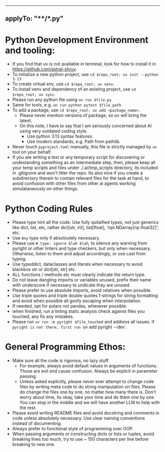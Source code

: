 
---
applyTo: "**/*.py"
---

# Python Development Environment and tooling:
* If you find that uv is not available in terminal, look for how to install it in https://github.com/astral-sh/uv
* To initialize a new python project, use `cd $repo_root; uv init --python 3.13`
* To create virtual env, use `cd $repo_root; uv venv`.
* To install venv and dependency of an existing project, use `cd $repo_root; uv sync`.
* Please run any python file using `uv run $file.py`
* Same for tools, e.g. `un run python pytest $file_path`
* To add a package, use `cd $repo_root; uv add <package_name>`.
    * Please never mention versions of package, so uv will bring the latest.
    * On this note, I have to say that I am seriously concerned about AI using very outdated coding style.
        * Use python 3.13 syntax features.
        * Use modern standards, e.g. Path from pathlib.
* Never touch `pyproject.toml` manually, this file is strictly managed by `uv` tool on your behalf.
* If you are writing a test or any temporary script for discovering or undestanding something as an intermediate step, then,
  please keep all your temp scripts and files under ./.ai/tmp_scripts directory, its included in .gitignore and won't litter the repo.
  Its also nice if you create a subdirectory therein to contain relevant files for the task at hand, to avoid confusion with other files from other ai agents working simulataneously on other things.

# Python Coding Rules
* Please type hint all the code. Use fully quilaified types, not just generics like dict, list, etc, rather dict[str, int], list[float], 'npt.NDarray[np.float32]', etc.
* Use `Any` type only if absoloutely necessary.
* Please use `# type: ignore blah blah`, to silence any warning from pyright or other linters and type checkers, but only when necessary. Otherwise, listen to them and adjust accordingly, or use cast from typing.
* Use typeddict, dataclasses and literals when necessary to avoid blackbox str or dict[str, str] etc.
* ALL functions / methods etc must clearly indicate the return type.
* Do not leave dangling imports or variables unused, prefix their name with underscore if necessary to undicate they are unused.
* Please prefer to use absolute imports, avoid relatives when possible.
* Use triple quotes and triple double quotes f-strings for string formatting and avoid when possible all goofy escaping when interpolation.
* If needed, opt for polars not pandas, whenever possible.
* when finished, run a linting static analysis check against files you touched, any fix any mistakes.
* Please run `uv run -m pyright $file_touched` and address all issues. if `pyright is not there, first run `uv add pyright --dev`.

# General Programming Ethos:
* Make sure all the code is rigorous, no lazy stuff.
    * For example, always avoid default values in arguments of functions. Those are evil and cause confusion. Always be explicit in parameter passing.
    * Unless asked explicitly, please never ever attempt to change code files by writing meta code to do string manipulation on files. Please do change the files one by one, no matter how many there is. Don't worry about time, its okay, take your time and do them one by one. You can stop in the middle and we will have another LLM to help with the rest.
* Please avoid writing README files and avoid docstring and comments in code unless absolutely necessary. Use clear naming conventions instead of documenting.
* Always prefer to functional style of programming over OOP.
* When passing arguments or constructing dicts or lists or tuples, avoid breaking lines too much, try to use ~ 150 characters per line before breaking to new one.
